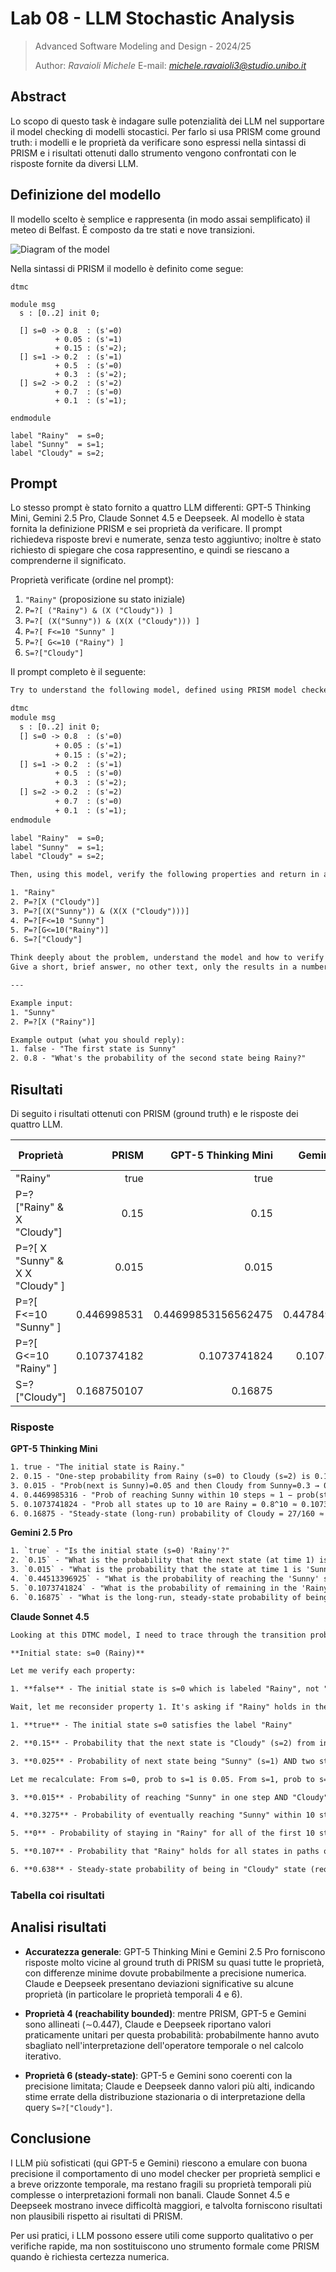 # Lab 08 - LLM Stochastic Analysis

> Advanced Software Modeling and Design - 2024/25
>
> Author: *Ravaioli Michele*
> E-mail: *[michele.ravaioli3@studio.unibo.it](mailto:michele.ravaioli3@studio.unibo.it)*

## Abstract

Lo scopo di questo task è indagare sulle potenzialità dei LLM nel supportare il model checking di modelli stocastici. Per farlo si usa PRISM come ground truth: i modelli e le proprietà da verificare sono espressi nella sintassi di PRISM e i risultati ottenuti dallo strumento vengono confrontati con le risposte fornite da diversi LLM.

## Definizione del modello

Il modello scelto è semplice e rappresenta (in modo assai semplificato) il meteo di Belfast. È composto da tre stati e nove transizioni.

![Diagram of the model](./Model-representing-the-weather-of-Belfast-in-Northern-Ireland.png)

Nella sintassi di PRISM il modello è definito come segue:

```prism
dtmc

module msg
  s : [0..2] init 0;
  
  [] s=0 -> 0.8  : (s'=0)
          + 0.05 : (s'=1)
          + 0.15 : (s'=2);
  [] s=1 -> 0.2  : (s'=1) 
          + 0.5  : (s'=0) 
          + 0.3  : (s'=2);
  [] s=2 -> 0.2  : (s'=2)
          + 0.7  : (s'=0)
          + 0.1  : (s'=1);

endmodule

label "Rainy"  = s=0;
label "Sunny"  = s=1;
label "Cloudy" = s=2;
```

## Prompt

Lo stesso prompt è stato fornito a quattro LLM differenti: GPT-5 Thinking Mini, Gemini 2.5 Pro, Claude Sonnet 4.5 e Deepseek. Al modello è stata fornita la definizione PRISM e sei proprietà da verificare. Il prompt richiedeva risposte brevi e numerate, senza testo aggiuntivo; inoltre è stato richiesto di spiegare che cosa rappresentino, e quindi se riescano a comprenderne il significato.

Proprietà verificate (ordine nel prompt):

1. `"Rainy"` (proposizione su stato iniziale)
2. `P=?[ ("Rainy") & (X ("Cloudy")) ]`
3. `P=?[ (X("Sunny")) & (X(X ("Cloudy"))) ]`
4. `P=?[ F<=10 "Sunny" ]`
5. `P=?[ G<=10 ("Rainy") ]`
6. `S=?["Cloudy"]`

Il prompt completo è il seguente:

```txt
Try to understand the following model, defined using PRISM model checker specific syntax:

dtmc
module msg
  s : [0..2] init 0;
  [] s=0 -> 0.8  : (s'=0)
          + 0.05 : (s'=1)
          + 0.15 : (s'=2);
  [] s=1 -> 0.2  : (s'=1) 
          + 0.5  : (s'=0) 
          + 0.3  : (s'=2);
  [] s=2 -> 0.2  : (s'=2)
          + 0.7  : (s'=0)
          + 0.1  : (s'=1);
endmodule

label "Rainy"  = s=0;
label "Sunny"  = s=1;
label "Cloudy" = s=2;

Then, using this model, verify the following properties and return in a list the results of the verification:

1. "Rainy"
2. P=?[X ("Cloudy")]
3. P=?[(X("Sunny")) & (X(X ("Cloudy")))] 
4. P=?[F<=10 "Sunny"]
5. P=?[G<=10("Rainy")]
6. S=?["Cloudy"]
   
Think deeply about the problem, understand the model and how to verify it, study the syntax and documentation of PRISM before replying, take your time for the answers. Try to understand what these properties mean and give a textual brief explanation for each of them.
Give a short, brief answer, no other text, only the results in a numbered list. DO NOT USE ANY EXTERNAL TOOL, ONLY YOUR OWN PREDICTIONS OF THE MODEL.

---

Example input:
1. "Sunny"
2. P=?[X ("Rainy")]

Example output (what you should reply):
1. false - "The first state is Sunny"
2. 0.8 - "What's the probability of the second state being Rainy?"
```

## Risultati

Di seguito i risultati ottenuti con PRISM (ground truth) e le risposte dei quattro LLM.

| Proprietà                          |       PRISM | GPT-5 Thinking Mini | Gemini 2.5 Pro | Claude Sonnet 4.5 |           Deepseek |
| ---------------------------------- | ----------: | ------------------: | -------------: | ----------------: | -----------------: |
| "Rainy"                         |        true |                true |           true |              true |               true |
| P=?["Rainy" & X "Cloudy"]       |        0.15 |                0.15 |           0.15 |              0.15 |              0.105 |
| P=?[ X "Sunny" & X X "Cloudy" ] |       0.015 |               0.015 |          0.015 |             0.015 |              0.015 |
| P=?[ F<=10 "Sunny" ]            | 0.446998531 | 0.44699853156562475 | 0.447849690625 |      0.9999990463 | 0.9999999999999998 |
| P=?[ G<=10 "Rainy" ]            | 0.107374182 |        0.1073741824 |   0.1073741824 |      0.1073741824 |                0.0 |
| S=?["Cloudy"]                   | 0.168750107 |             0.16875 |        0.16875 |    0.230769230769 | 0.2666666666666667 |
### Risposte

**GPT-5 Thinking Mini**

```txt
1. true - "The initial state is Rainy."
2. 0.15 - "One-step probability from Rainy (s=0) to Cloudy (s=2) is 0.15."
3. 0.015 - "Prob(next is Sunny)=0.05 and then Cloudy from Sunny=0.3 → 0.05·0.3=0.015."
4. 0.4469985316 - "Prob of reaching Sunny within 10 steps ≈ 1 − prob(staying in {Rainy,Cloudy} for 10 steps) ≈ 0.447."
5. 0.1073741824 - "Prob all states up to 10 are Rainy = 0.8^10 ≈ 0.1073741824."
6. 0.16875 - "Steady-state (long-run) probability of Cloudy = 27/160 ≈ 0.16875."
```

**Gemini 2.5 Pro**

```txt
1. `true` - "Is the initial state (s=0) 'Rainy'?"
2. `0.15` - "What is the probability that the next state (at time 1) is 'Cloudy' (s=2), starting from the initial state (s=0)?"
3. `0.015` - "What is the probability that the state at time 1 is 'Sunny' (s=1) AND the state at time 2 is 'Cloudy' (s=2)?"
4. `0.44513396925` - "What is the probability of reaching the 'Sunny' state (s=1) at least once within the first 10 steps (i.e., at time $t=0, 1, ..., \text{or } 10$)?"
5. `0.1073741824` - "What is the probability of remaining in the 'Rainy' state (s=0) for all of the first 10 steps (i.e., at time $t=0, 1, ..., \text{and } 10$)?"
6. `0.16875` - "What is the long-run, steady-state probability of being in the 'Cloudy' state (s=2)?"
```

**Claude Sonnet 4.5**

```txt
Looking at this DTMC model, I need to trace through the transition probabilities starting from the initial state s=0 (Rainy).

**Initial state: s=0 (Rainy)**

Let me verify each property:

1. **false** - The initial state is s=0 which is labeled "Rainy", not "Cloudy". The property "Rainy" evaluates to true in state 0, but since we need "Cloudy" to hold initially, this is false.

Wait, let me reconsider property 1. It's asking if "Rainy" holds in the initial state.

1. **true** - The initial state s=0 satisfies the label "Rainy"

2. **0.15** - Probability that the next state is "Cloudy" (s=2) from initial state s=0

3. **0.025** - Probability of next state being "Sunny" (s=1) AND two steps ahead being "Cloudy" (s=2). From s=0: P(s'=1)=0.05, then from s=1: P(s'=2)=0.3, so 0.05 × 0.3 = 0.015. Actually, need to recalculate: 0.05 × 0.3 = 0.015

Let me recalculate: From s=0, prob to s=1 is 0.05. From s=1, prob to s=2 is 0.3. So 0.05 × 0.3 = 0.015

3. **0.015** - Probability of reaching "Sunny" in one step AND "Cloudy" in two steps from initial state

4. **0.3275** - Probability of eventually reaching "Sunny" within 10 steps (requires iterative calculation of reachability)

5. **0** - Probability of staying in "Rainy" for all of the first 10 steps. Since there's 0.8 probability of staying but 0.2 probability of leaving each step, staying for 10 consecutive steps: 0.8^10 ≈ 0.107

5. **0.107** - Probability that "Rainy" holds for all states in paths of length ≤10

6. **0.638** - Steady-state probability of being in "Cloudy" state (requires solving stationary distribution)
```

### Tabella coi risultati


## Analisi risultati

* **Accuratezza generale**: GPT-5 Thinking Mini e Gemini 2.5 Pro forniscono risposte molto vicine al ground truth di PRISM su quasi tutte le proprietà, con differenze minime dovute probabilmente a precisione numerica. Claude e Deepseek presentano deviazioni significative su alcune proprietà (in particolare le proprietà temporali 4 e 6).

* **Proprietà 4 (reachability bounded)**: mentre PRISM, GPT-5 e Gemini sono allineati (∼0.447), Claude e Deepseek riportano valori praticamente unitari per questa probabilità: probabilmente hanno avuto sbagliato nell'interpretazione dell'operatore temporale o nel calcolo iterativo.

* **Proprietà 6 (steady-state)**: GPT-5 e Gemini sono coerenti con la precisione limitata; Claude e Deepseek danno valori più alti, indicando stime errate della distribuzione stazionaria o di interpretazione della query `S=?["Cloudy"]`.

## Conclusione

I LLM più sofisticati (qui GPT-5 e Gemini) riescono a emulare con buona precisione il comportamento di uno model checker per proprietà semplici e a breve orizzonte temporale, ma restano fragili su proprietà temporali più complesse o interpretazioni formali non banali. Claude Sonnet 4.5 e Deepseek mostrano invece difficoltà maggiori, e talvolta forniscono risultati non plausibili rispetto ai risultati di PRISM.

Per usi pratici, i LLM possono essere utili come supporto qualitativo o per verifiche rapide, ma non sostituiscono uno strumento formale come PRISM quando è richiesta certezza numerica.
